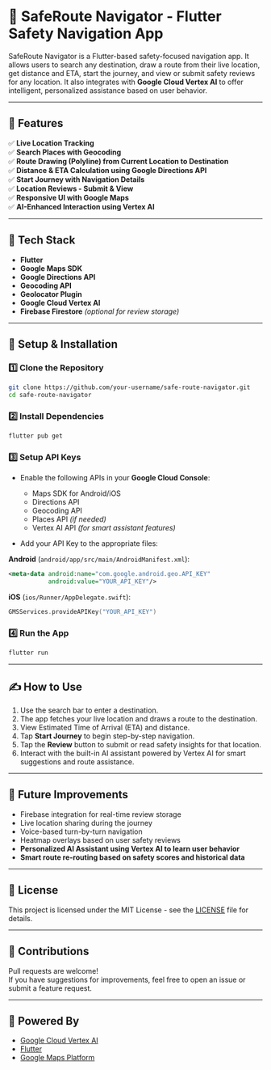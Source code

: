 # 🚀 SafeRoute Navigator - Flutter Safety Navigation App

SafeRoute Navigator is a Flutter-based safety-focused navigation app. It allows users to search any destination, draw a route from their live location, get distance and ETA, start the journey, and view or submit safety reviews for any location. It also integrates with **Google Cloud Vertex AI** to offer intelligent, personalized assistance based on user behavior.

---

## 📱 Features

✅ **Live Location Tracking**  
✅ **Search Places with Geocoding**  
✅ **Route Drawing (Polyline) from Current Location to Destination**  
✅ **Distance & ETA Calculation using Google Directions API**  
✅ **Start Journey with Navigation Details**  
✅ **Location Reviews - Submit & View**  
✅ **Responsive UI with Google Maps**  
✅ **AI-Enhanced Interaction using Vertex AI**

---

## 💮 Tech Stack

- **Flutter**
- **Google Maps SDK**
- **Google Directions API**
- **Geocoding API**
- **Geolocator Plugin**
- **Google Cloud Vertex AI**
- **Firebase Firestore** *(optional for review storage)*

---

## 🔧 Setup & Installation

### 1️⃣ Clone the Repository

```bash
git clone https://github.com/your-username/safe-route-navigator.git
cd safe-route-navigator
```

### 2️⃣ Install Dependencies

```bash
flutter pub get
```

### 3️⃣ Setup API Keys

- Enable the following APIs in your **Google Cloud Console**:
  - Maps SDK for Android/iOS
  - Directions API
  - Geocoding API
  - Places API *(if needed)*
  - Vertex AI API *(for smart assistant features)*

- Add your API Key to the appropriate files:

**Android** (`android/app/src/main/AndroidManifest.xml`):

```xml
<meta-data android:name="com.google.android.geo.API_KEY"
           android:value="YOUR_API_KEY"/>
```

**iOS** (`ios/Runner/AppDelegate.swift`):

```swift
GMSServices.provideAPIKey("YOUR_API_KEY")
```

### 4️⃣ Run the App

```bash
flutter run
```

---

## ✍️ How to Use

1. Use the search bar to enter a destination.
2. The app fetches your live location and draws a route to the destination.
3. View Estimated Time of Arrival (ETA) and distance.
4. Tap **Start Journey** to begin step-by-step navigation.
5. Tap the **Review** button to submit or read safety insights for that location.
6. Interact with the built-in AI assistant powered by Vertex AI for smart suggestions and route assistance.

---

## 📌 Future Improvements

- Firebase integration for real-time review storage  
- Live location sharing during the journey  
- Voice-based turn-by-turn navigation  
- Heatmap overlays based on user safety reviews  
- **Personalized AI Assistant using Vertex AI to learn user behavior**  
- **Smart route re-routing based on safety scores and historical data**

---

## 📄 License

This project is licensed under the MIT License - see the [LICENSE](LICENSE) file for details.

---

## 🙌 Contributions

Pull requests are welcome!  
If you have suggestions for improvements, feel free to open an issue or submit a feature request.

---

## 🤖 Powered By

- [Google Cloud Vertex AI](https://cloud.google.com/vertex-ai)  
- [Flutter](https://flutter.dev)  
- [Google Maps Platform](https://developers.google.com/maps)


